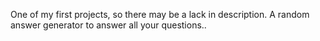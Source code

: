 One of my first projects, so there may be a lack in description.
A random answer generator to answer all your questions..
